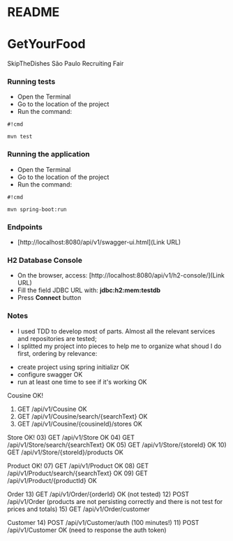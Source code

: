 # README #

# GetYourFood
SkipTheDishes São Paulo Recruiting Fair

### Running tests ###
* Open the Terminal
* Go to the location of the project
* Run the command: 

```
#!cmd

mvn test
```

### Running the application ###
* Open the Terminal
* Go to the location of the project
* Run the command: 
```
#!cmd

mvn spring-boot:run
```

### Endpoints ###
* [http://localhost:8080/api/v1/swagger-ui.html](Link URL)

### H2 Database Console ###
* On the browser, access: [http://localhost:8080/api/v1/h2-console/](Link URL)
* Fill the field JDBC URL with: **jdbc:h2:mem:testdb**
* Press **Connect** button

### Notes ###
* I used TDD to develop most of parts. Almost all the relevant services and repositories are tested;
* I splitted my project into pieces to help me to organize what shoud I do first, ordering by relevance:

- create project using spring initializr OK
- configure swagger OK
- run at least one time to see if it's working OK

Cousine OK!
01) GET /api/v1/Cousine OK
02) GET /api/v1/Cousine/search/{searchText} OK
06) GET /api/v1/Cousine/{cousineId}/stores OK

Store OK!
03) GET /api/v1/Store OK
04) GET /api/v1/Store/search/{searchText} OK
05) GET /api/v1/Store/{storeId} OK
10) GET /api/v1/Store/{storeId}/products OK

Product OK!
07) GET /api/v1/Product OK
08) GET /api/v1/Product/search/{searchText} OK
09) GET /api/v1/Product/{productId} OK

Order
13) GET /api/v1/Order/{orderId} OK (not tested)
12) POST /api/v1/Order (products are not persisting correctly and there is not test for prices and totals)
15) GET /api/v1/Order/customer 

Customer
14) POST /api/v1/Customer/auth (100 minutes!)
11) POST /api/v1/Customer OK (need to response the auth token)



